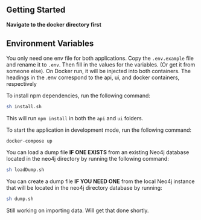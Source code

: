 ## Getting Started
**Navigate to the docker directory first** 


## Environment Variables
You only need one env file for both applications. Copy the `.env.example` file and rename it to `.env`.
Then fill in the values for the variables. (Or get it from someone else). On Docker run, it will be injected into
both containers. The headings in the .env correspond to the api, ui, and docker containers, respectively

To install npm dependencies, run the following command:

```bash
sh install.sh
```

This will run `npm install` in both the `api` and `ui` folders.

To start the application in development mode, run the following command:

```bash
docker-compose up
```

You can load a dump file **IF ONE EXISTS** from an existing Neo4j database located in the neo4j directory by running the following command:

```bash
sh loadDump.sh
```

You can create a dump file **IF YOU NEED ONE** from the local Neo4j instance that will be located in the neo4j directory database by running:

```bash
sh dump.sh
```

Still working on importing data. Will get that done shortly.


